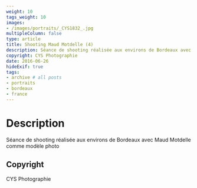 ```yaml
---
weight: 10
tags_weight: 10
images:
- /images/portraits/_CYS1832_.jpg
multipleColumn: false
type: article
title: Shooting Maud Motdelle (4)
description: Séance de shooting réalisée aux environs de Bordeaux avec Maud Motdelle comme modèle photo
copyright: CYS Photographie
date: 2016-06-26
hideExif: true
tags:
- archive # all posts
- portraits
- bordeaux
- france
---
```


# Description

Séance de shooting réalisée aux environs de Bordeaux avec Maud Motdelle comme modèle photo

## Copyright

CYS Photographie
